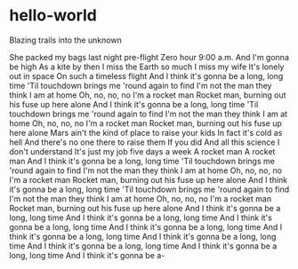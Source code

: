 # hello-world
Blazing trails into the unknown

She packed my bags last night pre-flight
Zero hour 9:00 a.m.
And I'm gonna be high
As a kite by then
I miss the Earth so much I miss my wife
It's lonely out in space
On such a timeless flight
And I think it's gonna be a long, long time
'Til touchdown brings me 'round again to find
I'm not the man they think I am at home
Oh, no, no, no
I'm a rocket man
Rocket man, burning out his fuse up here alone
And I think it's gonna be a long, long time
'Til touchdown brings me 'round again to find
I'm not the man they think I am at home
Oh, no, no, no
I'm a rocket man
Rocket man, burning out his fuse up here alone
Mars ain't the kind of place to raise your kids
In fact it's cold as hell
And there's no one there to raise them
If you did
And all this science
I don't understand
It's just my job five days a week
A rocket man
A rocket man
And I think it's gonna be a long, long time
'Til touchdown brings me 'round again to find
I'm not the man they think I am at home
Oh, no, no, no
I'm a rocket man
Rocket man, burning out his fuse up here alone
And I think it's gonna be a long, long time
'Til touchdown brings me 'round again to find
I'm not the man they think I am at home
Oh, no, no, no
I'm a rocket man
Rocket man, burning out his fuse up here alone
And I think it's gonna be a long, long time
And I think it's gonna be a long, long time
And I think it's gonna be a long, long time
And I think it's gonna be a long, long time
And I think it's gonna be a long, long time
And I think it's gonna be a long, long time
And I think it's gonna be a long, long time
And I think it's gonna be a long, long time
And I think it's gonna be a-
